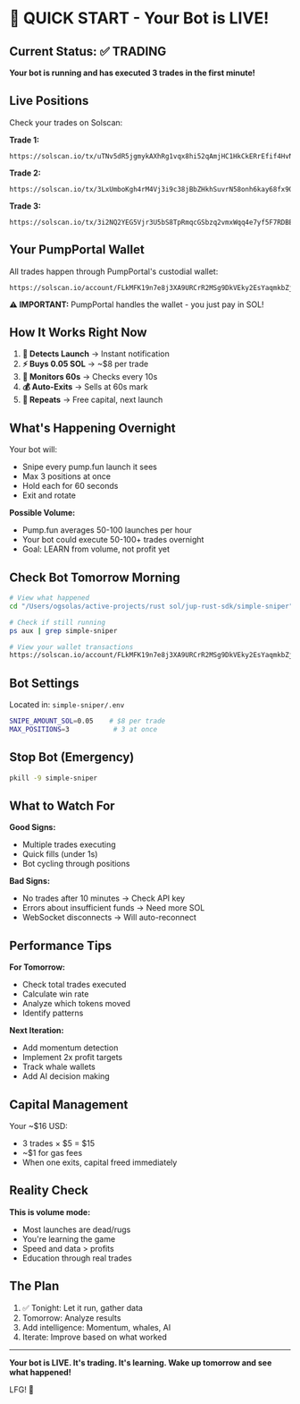 # 🚀 QUICK START - Your Bot is LIVE!

## Current Status: ✅ TRADING

**Your bot is running and has executed 3 trades in the first minute!**

## Live Positions

Check your trades on Solscan:

**Trade 1:**
```
https://solscan.io/tx/uTNv5dR5jgmykAXhRg1vqx8hi52qAmjHC1HkCkERrEfif4HvNDUZuZca2ch8EzVTseqTc8exDHGpPp73h6HqtdG
```

**Trade 2:**
```
https://solscan.io/tx/3LxUmboKgh4rM4Vj3i9c38jBbZHkhSuvrN58onh6kay68fx9Qxxz98v3MUVPY1y6bMn9wstwmXm18vXofbE8nkXM
```

**Trade 3:**
```
https://solscan.io/tx/3i2NQ2YEG5Vjr3U5bS8TpRmqcGSbzq2vmxWqq4e7yf5F7RDBExWJay8ATsciA5BaE45M4kH4rfdxqnuLKfKLqtZr
```

## Your PumpPortal Wallet

All trades happen through PumpPortal's custodial wallet:
```
https://solscan.io/account/FLkMFK19n7e8j3XA9URCrR2MSg9DkVEky2EsYaqmkbZj
```

**⚠️ IMPORTANT:** PumpPortal handles the wallet - you just pay in SOL!

## How It Works Right Now

1. **🔔 Detects Launch** → Instant notification
2. **⚡ Buys 0.05 SOL** → ~$8 per trade
3. **👀 Monitors 60s** → Checks every 10s
4. **💰 Auto-Exits** → Sells at 60s mark
5. **🔄 Repeats** → Free capital, next launch

## What's Happening Overnight

Your bot will:
- Snipe every pump.fun launch it sees
- Max 3 positions at once
- Hold each for 60 seconds
- Exit and rotate

**Possible Volume:**
- Pump.fun averages 50-100 launches per hour
- Your bot could execute 50-100+ trades overnight
- Goal: LEARN from volume, not profit yet

## Check Bot Tomorrow Morning

```bash
# View what happened
cd "/Users/ogsolas/active-projects/rust sol/jup-rust-sdk/simple-sniper"

# Check if still running
ps aux | grep simple-sniper

# View your wallet transactions
https://solscan.io/account/FLkMFK19n7e8j3XA9URCrR2MSg9DkVEky2EsYaqmkbZj
```

## Bot Settings

Located in: `simple-sniper/.env`

```bash
SNIPE_AMOUNT_SOL=0.05    # $8 per trade
MAX_POSITIONS=3           # 3 at once
```

## Stop Bot (Emergency)

```bash
pkill -9 simple-sniper
```

## What to Watch For

**Good Signs:**
- Multiple trades executing
- Quick fills (under 1s)
- Bot cycling through positions

**Bad Signs:**
- No trades after 10 minutes → Check API key
- Errors about insufficient funds → Need more SOL
- WebSocket disconnects → Will auto-reconnect

## Performance Tips

**For Tomorrow:**
- Check total trades executed
- Calculate win rate
- Analyze which tokens moved
- Identify patterns

**Next Iteration:**
- Add momentum detection
- Implement 2x profit targets
- Track whale wallets
- Add AI decision making

## Capital Management

Your ~$16 USD:
- 3 trades × $5 = $15
- ~$1 for gas fees
- When one exits, capital freed immediately

## Reality Check

**This is volume mode:**
- Most launches are dead/rugs
- You're learning the game
- Speed and data > profits
- Education through real trades

## The Plan

1. ✅ Tonight: Let it run, gather data
2. Tomorrow: Analyze results
3. Add intelligence: Momentum, whales, AI
4. Iterate: Improve based on what worked

---

**Your bot is LIVE. It's trading. It's learning. Wake up tomorrow and see what happened!**

LFG! 🚀
